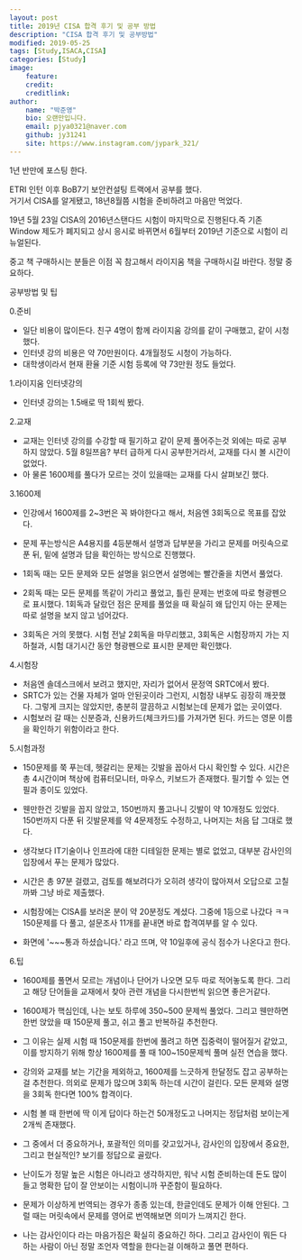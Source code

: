 ```yaml
---
layout: post
title: 2019년 CISA 합격 후기 및 공부 방법
description: "CISA 합격 후기 및 공부방법"
modified: 2019-05-25
tags: [Study,ISACA,CISA]
categories: [Study]
image:
    feature:
    credit:
    creditlink:
author:
    name: "박준영"
    bio: 오랜만입니다.
    email: pjya0321@naver.com
    github: jy31241
    site: https://www.instagram.com/jypark_321/
---
```


1년 반만에 포스팅 한다.  

ETRI 인턴 이후 BoB7기 보안컨설팅 트랙에서 공부를 했다.  
거기서 CISA를 알게됐고, 18년8월쯤 시험을 준비하려고 마음만 먹었다.  

19년 5월 23일 CISA의 2016년스탠다드 시험이 마지막으로 진행된다.즉 기존 Window 제도가 폐지되고 상시 응시로 바뀌면서 6월부터 2019년 기준으로 시험이 리뉴얼된다.  

중고 책 구매하시는 분들은 이점 꼭 참고해서 라이지움 책을 구매하시길 바란다. 정말 중요하다.


공부방법 및 팁  

0.준비  
- 일단 비용이 많이든다. 친구 4명이 함께 라이지움 강의를 같이 구매했고, 같이 시청했다.  
- 인터넷 강의 비용은 약 70만원이다. 4개월정도 시청이 가능하다.  
- 대학생이라서 현재 환율 기준 시험 등록에 약 73만원 정도 들었다.  

1.라이지움 인터넷강의  
- 인터넷 강의는 1.5배로 딱 1회씩 봤다.  

2.교재  
- 교재는 인터넷 강의를 수강할 때 필기하고 같이 문제 풀어주는것 외에는 따로 공부하지 않았다. 5월 8일쯔음? 부터 급하게 다시 공부한거라서, 교재를 다시 볼 시간이 없었다.  
- 아 물론 1600제를 풀다가 모르는 것이 있을때는 교재를 다시 살펴보긴 했다.  

3.1600제  
- 인강에서 1600제를 2~3번은 꼭 봐야한다고 해서, 처음엔 3회독으로 목표를 잡았다.  
- 문제 푸는방식은 A4용지를 4등분해서 설명과 답부분을 가리고 문제를 머릿속으로 푼 뒤, 밑에 설명과 답을 확인하는 방식으로 진행했다.  
  
- 1회독 때는 모든 문제와 모든 설명을 읽으면서 설명에는 빨간줄을 치면서 풀었다.  
- 2회독 때는 모든 문제를 똑같이 가리고 풀었고, 틀린 문제는 번호에 따로 형광펜으로 표시했다. 1회독과 달랐던 점은 문제를 풀었을 때 확실히 왜 답인지 아는 문제는 따로 설명을 보지 않고 넘어갔다.  
- 3회독은 거의 못했다. 시험 전날 2회독을 마무리했고, 3회독은 시험장까지 가는 지하철과, 시험 대기시간 동안 형광펜으로 표시한 문제만 확인했다.  
  
    
4.시험장  
- 처음엔 솔데스크에서 보려고 했지만, 자리가 없어서 문정역 SRTC에서 봤다.  
- SRTC가 있는 건물 자체가 얼마 안된곳이라 그런지, 시험장 내부도 굉장히 깨끗했다. 그렇게 크지는 않았지만, 충분히 깔끔하고 시험보는데 문제가 없는 곳이였다.  
- 시험보러 갈 때는 신분증과, 신용카드(체크카드)를 가져가면 된다. 카드는 영문 이름을 확인하기 위함이라고 한다.  

5.시험과정  
- 150문제를 쭉 푸는데, 헷갈리는 문제는 깃발을 꼽아서 다시 확인할 수 있다. 시간은 총 4시간이며 책상에 컴퓨터모니터, 마우스, 키보드가 존재했다. 필기할 수 있는 연필과 종이도 있었다.  
- 웬만한건 깃발을 꼽지 않았고, 150번까지 풀고나니 깃발이 약 10개정도 있었다. 150번까지 다푼 뒤 깃발문제를 약 4문제정도 수정하고, 나머지는 처음 답 그대로 했다.  
- 생각보다 IT기술이나 인프라에 대한 디테일한 문제는 별로 없었고, 대부분 감사인의 입장에서 푸는 문제가 많았다.  
- 시간은 총 97분 걸렸고, 검토를 해보려다가 오히려 생각이 많아져서 오답으로 고칠까봐 그냥 바로 제출했다.  
 
- 시험장에는 CISA를 보러온 분이 약 20분정도 계셨다. 그중에 1등으로 나갔다 ㅋㅋ 150문제를 다 풀고, 설문조사 11개를 끝내면 바로 합격여부를 알 수 있다.  
- 화면에 '~~~통과 하셨습니다.' 라고 뜨며, 약 10일후에 공식 점수가 나온다고 한다.  

6.팁  
- 1600제를 풀면서 모르는 개념이나 단어가 나오면 모두 따로 적어놓도록 한다. 그리고 해당 단어들을 교재에서 찾아 관련 개념을 다시한번씩 읽으면 좋은거같다.  
- 1600제가 핵심인데, 나는 보토 하루에 350~500 문제씩 풀었다. 그리고 웬만하면 한번 앉았을 때 150문제 풀고, 쉬고 풀고 반복하길 추천한다.  
- 그 이유는 실제 시험 때 150문제를 한번에 풀려고 하면 집중력이 떨어질거 같았고, 이를 방지하기 위해 항상 1600제를 풀 때 100~150문제씩 풀며 실전 연습을 했다.  
- 강의와 교재를 보는 기간을 제외하고, 1600제를 느긋하게 한달정도 잡고 공부하는걸 추천한다. 의외로 문제가 많으며 3회독 하는데 시간이 걸린다. 모든 문제와 설명을 3회독 한다면 100% 합격이다.  

- 시험 볼 때 한번에 딱 이게 답이다 하는건 50개정도고 나머지는 정답처럼 보이는게 2개씩 존재했다.  
- 그 중에서 더 중요하거나, 포괄적인 의미를 갖고있거나, 감사인의 입장에서 중요한, 그리고 현실적인? 보기를 정답으로 골랐다.  
- 난이도가 정말 높은 시험은 아니라고 생각하지만, 워낙 시험 준비하는데 돈도 많이들고 명확한 답이 잘 안보이는 시험이니까 꾸준함이 필요하다.  
- 문제가 이상하게 번역되는 경우가 종종 있는데, 한글인데도 문제가 이해 안된다. 그럴 때는 머릿속에서 문제를 영어로 번역해보면 의미가 느껴지긴 한다.  
- 나는 감사인이다 라는 마음가짐은 확실히 중요하긴 하다. 그리고 감사인이 뭐든 다하는 사람이 아닌 정말 조언자 역할을 한다는걸 이해하고 풀면 편하다.


